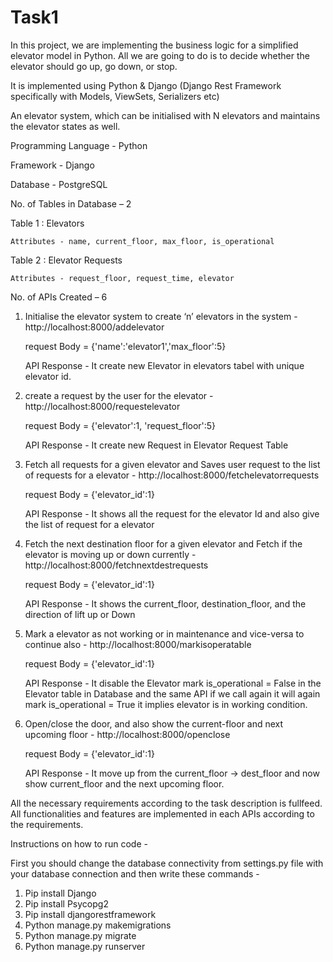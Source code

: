 # Task1
In this project, we are implementing the business logic for a simplified elevator model in Python. All we are going to do is to decide whether the elevator should go up, go down, or stop.

It is implemented using Python & Django (Django Rest Framework specifically with Models, ViewSets, Serializers etc)

An elevator system, which can be initialised with N elevators and maintains the elevator states as well.

Programming Language - Python 

Framework - Django

Database - PostgreSQL

No. of Tables in Database – 2

Table 1 : Elevators

    Attributes - name, current_floor, max_floor, is_operational
    
Table 2 : Elevator Requests 

    Attributes - request_floor, request_time, elevator
    

No. of APIs Created – 6

1. Initialise the elevator system to create ‘n’ elevators in the system - http://localhost:8000/addelevator

    request Body = {'name':'elevator1','max_floor':5}
    
    API Response - It create new Elevator in elevators tabel with unique elevator id.
    

2. create a request by the user for the elevator - http://localhost:8000/requestelevator

    request Body = {'elevator':1, 'request_floor':5}
    
    API Response - It create new Request in Elevator Request Table
    

3. Fetch all requests for a given elevator and Saves user request to the list of requests for a elevator - http://localhost:8000/fetchelevatorrequests 

    request Body = {'elevator_id':1}
    
    API Response - It shows all the request for the elevator Id and also give the list of request for a elevator 
    

4. Fetch the next destination floor for a given elevator and Fetch if the elevator is moving up or down currently - http://localhost:8000/fetchnextdestrequests 

    request Body = {'elevator_id':1}
    
    API Response - It shows the current_floor, destination_floor, and the direction of lift up or Down
    
5. Mark a elevator as not working or in maintenance and vice-versa to continue also - http://localhost:8000/markisoperatable

    request Body = {'elevator_id':1}
    
    API Response - It disable the Elevator mark is_operational = False in the Elevator table in Database and the same API if we call again it will again mark is_operational = True it implies elevator is in working condition.
    

6. Open/close the door, and also show the current-floor and next upcoming floor - http://localhost:8000/openclose

    request Body = {'elevator_id':1}
    
    API Response - It move up from the current_floor -> dest_floor and now show current_floor and the next upcoming floor.
    

All the necessary requirements according to the task description is fullfeed. All functionalities and features are implemented in each APIs according to the requirements.


Instructions on how to run code -

First you should change the database connectivity from settings.py file with your database
connection and then write these commands -

1. Pip install Django
2. Pip install Psycopg2
3. Pip install djangorestframework
4. Python manage.py makemigrations
5. Python manage.py migrate
6. Python manage.py runserver
